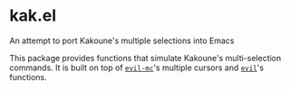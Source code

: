 # kak.el
An attempt to port Kakoune's multiple selections into Emacs

This package provides functions that simulate Kakoune's multi-selection commands.
It is built on top of [`evil-mc`](https://github.com/gabesoft/evil-mc)'s multiple cursors and [`evil`](https://github.com/emacs-evil/evil)'s functions.
